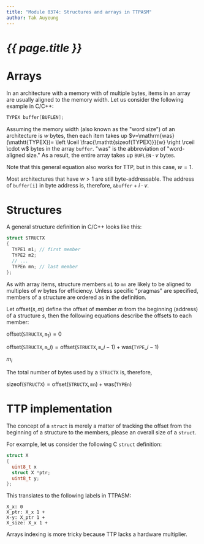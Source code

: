 ```yaml
---
title: "Module 0374: Structures and arrays in TTPASM"
author: Tak Auyeung
---
```


# _{{ page.title }}_

# Arrays

In an architecture with a memory with of multiple bytes, items in an array are usually aligned to the memory width. Let us consider the following example in C/C++:

```c
TYPEX buffer[BUFLEN];
```

Assuming the memory width (also known as the "word size") of an architecture is $w$ bytes, then each item takes up $v=\mathrm{was}(\mathtt{TYPEX})= \left \lceil \frac{\mathtt{sizeof(TYPEX)}}{w} \right \rceil \cdot w$ bytes in the array `buffer`. "was" is the abbreviation of "word-aligned size." As a result, the entire array takes up $\mathtt{BUFLEN} \cdot v$ bytes.

Note that this general equation also works for TTP, but in this case, $w=1$.

Most architectures that have $w>1$ are still byte-addressable. The address of `buffer[i]` in byte address is, therefore, $\mathtt{\&buffer}+i\cdot v$.

# Structures

A general structure definition in C/C++ looks like this:

```c
struct STRUCTX
{
  TYPE1 m1; // first member
  TYPE2 m2;
  // ...
  TYPEn mn; // last member
};
```

As with array items, structure members `m1` to `mn` are likely to be aligned to multiples of $w$ bytes for efficiency. Unless specific "pragmas" are specified, members of a structure are ordered as in the definition. 

Let $\mathrm{offset}(s,m)$ define the offset of member $m$ from the beginning (address) of a structure $s$, then the following equations describe the offsets to each member:

$\mathrm{offset}(\mathtt{STRUCTX},\mathtt{m}_1)=0$

$\mathrm{offset}(\mathtt{STRUCTX},\mathtt{m}\_i)=\mathrm{offset}(\mathtt{STRUCTX}, \mathtt{m}\_{i-1})+\mathrm{was}(\mathtt{TYPE}\_{i-1})$

${m}_i$

The total number of bytes used by a `STRUCTX` is, therefore, 

$\mathrm{sizeof}(\mathtt{STRUCTX})=\mathrm{offset}(\mathtt{STRUCTX}, \mathtt{mn})+\mathrm{was}(\mathtt{TYPEn})$

# TTP implementation

The concept of a `struct` is merely a matter of tracking the offset from the beginning of a structure to the members, please an overall size of a `struct`.

For example, let us consider the following C `struct` definition:

```c
struct X
{
  uint8_t x
  struct X *ptr;
  uint8_t y;
};
```

This translates to the following labels in TTPASM:

```ttpasm
X_x: 0
X_ptr: X_x 1 +
X-y: X_ptr 1 +
X_size: X_x 1 +
```

Arrays indexing is more tricky because TTP lacks a hardware multiplier.
